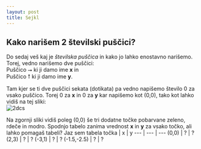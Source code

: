 ```yaml
---
layout: post
title: Sejkl
---
```


## Kako narišem 2 številski puščici?

Do sedaj veš kaj je *številska puščica* in kako jo lahko enostavno narišemo. Torej, vedno narišemo dve puščici: <br/>
Puščico ⭢ ki ji damo ime **x** in<br/>
Puščico ⭡ ki ji damo ime **y**. <br/>

Tam kjer se ti dve puščici sekata (dotikata) pa vedno napišemo število 0 za vsako puščico. Torej 0 za **x** in 0 za **y** kar napišemo kot (0,0), tako kot lahko vidiš na tej sliki: <br/>
![2dcs](https://upload.wikimedia.org/wikipedia/commons/thumb/0/0e/Cartesian-coordinate-system.svg/354px-Cartesian-coordinate-system.svg.png)

Na zgornji sliki vidiš poleg (0,0) še tri dodatne točke pobarvane zeleno, rdeče in modro. Spodnjo tabelo zanima vrednost **x** in **y** za vsako točko, ali lahko pomagaš tabeli?
Jaz sem tabela
točka | x | y
--- | --- | ---
(0,0) | ? | ?
(2,3) | ? | ?
(-3,1) | ? | ?
(-1.5,-2.5) | ? | ?

<!--
## Kako narišem 3 številske puščice?

Puščico ⭦ ki ji damo ime **z**

![3dcs](https://upload.wikimedia.org/wikipedia/commons/thumb/6/69/Coord_system_CA_0.svg/620px-Coord_system_CA_0.svg.png)

### Kdo uporablja to?
To uporabljajo recimo avioni ali podmornice, ki se ne premikajo samo levo in desno, ampak tudi gor in dol.

-->
